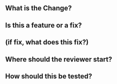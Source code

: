## What is the Change?


## Is this a feature or a fix?


## (if fix, what does this fix?)


## Where should the reviewer start?


## How should this be tested?
